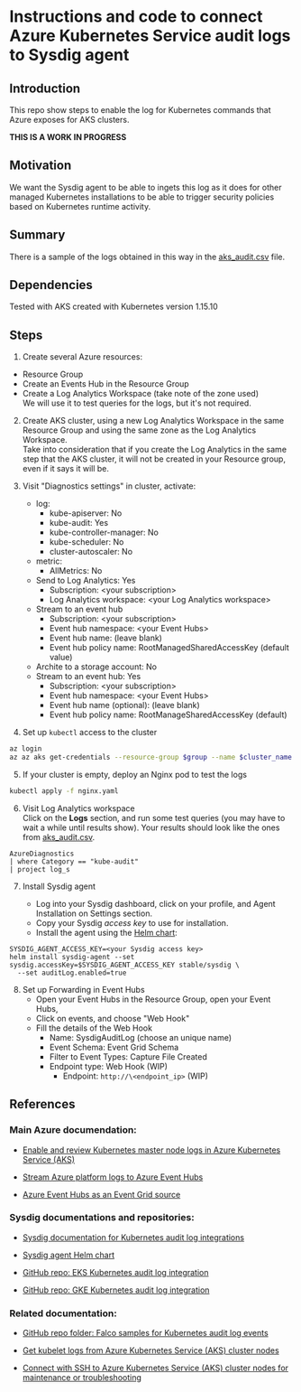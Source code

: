 # Instructions and code to connect Azure Kubernetes Service audit logs to Sysdig agent

## Introduction

This repo show steps to enable the log for Kubernetes commands that Azure exposes for AKS clusters.

**THIS IS A WORK IN PROGRESS**

## Motivation

We want the Sysdig agent to be able to ingets this log as it does for other managed Kubernetes installations to be able to trigger security policies based on Kubernetes runtime activity.

## Summary

There is a sample of the logs obtained in this way in the [aks_audit.csv](./aks_audit.csv) file.

## Dependencies

Tested with AKS created with Kubernetes version 1.15.10

## Steps

1. Create several Azure resources:
  * Resource Group
  * Create an Events Hub in the Resource Group
  * Create a Log Analytics Workspace (take note of the zone used)  
    We will use it to test queries for the logs, but it's not required. 

2. Create AKS cluster, using a new Log Analytics Workspace in the same Resource Group and using the same zone as the Log Analytics Workspace.  
Take into consideration that if you create the Log Analytics in the same step that the AKS cluster, it will not be created in your Resource group, even if it says it will be.

3. Visit "Diagnostics settings" in cluster, activate:
   * log:
       * kube-apiserver: No
       * kube-audit: Yes
       * kube-controller-manager: No
       * kube-scheduler: No
       * cluster-autoscaler: No
   * metric:
       * AllMetrics: No
   * Send to Log Analytics: Yes
       * Subscription: \<your subscription>
       * Log Analytics workspace: \<your Log Analytics workspace>
   * Stream to an event hub
       * Subscription: \<your subscription>
       * Event hub namespace: \<your Event Hubs>
       * Event hub name: (leave blank)
       * Event hub policy name: RootManagedSharedAccessKey (default value)
   * Archite to a storage account: No
   * Stream to an event hub: Yes
       * Subscription: \<your subscription>
       * Event hub namespace: \<your Event Hubs>
       * Event hub name (optional): (leave blank)
       * Event hub policy name: RootManageSharedAccessKey (default)

4. Set up `kubectl` access to the cluster

```bash
az login
az az aks get-credentials --resource-group $group --name $cluster_name
```

5. If your cluster is empty, deploy an Nginx pod to test the logs

```bash
kubectl apply -f nginx.yaml
```

6. Visit Log Analytics workspace  
   Click on the **Logs** section, and run some test queries (you may have to wait a while until results show).
   Your results should look like the ones from [aks_audit.csv](./aks_audit.csv).

```
AzureDiagnostics
| where Category == "kube-audit"
| project log_s
```

7. Install Sysdig agent

   * Log into your Sysdig dashboard, click on your profile, and Agent Installation on Settings section.
   * Copy your Sysdig _access key_ to use for installation.
   * Install the agent using the [Helm chart](https://github.com/helm/charts/blob/master/stable/sysdig/README.md):

```
SYSDIG_AGENT_ACCESS_KEY=<your Sysdig access key>
helm install sysdig-agent --set sysdig.accessKey=$SYSDIG_AGENT_ACCESS_KEY stable/sysdig \
  --set auditLog.enabled=true
```

8. Set up Forwarding in Event Hubs  
   * Open your Event Hubs in the Resource Group, open your Event Hubs, 
   * Click on events, and choose "Web Hook"
   * Fill the details of the Web Hook
     * Name: SysdigAuditLog (choose an unique name)
     * Event Schema: Event Grid Schema
     * Filter to Event Types: Capture File Created
     * Endpoint type: Web Hook (WIP)
       * Endpoint: `http://\<endpoint_ip>` (WIP)


## References

### Main Azure documendation:

* [Enable and review Kubernetes master node logs in Azure Kubernetes Service (AKS)](https://docs.microsoft.com/en-us/azure/aks/view-master-logs)

* [Stream Azure platform logs to Azure Event Hubs](https://docs.microsoft.com/en-us/azure/azure-monitor/platform/resource-logs-stream-event-hubs)

* [Azure Event Hubs as an Event Grid source](https://docs.microsoft.com/en-us/azure/event-grid/event-schema-event-hubs)


### Sysdig documentations and repositories:

* [Sysdig documentation for Kubernetes audit log integrations](https://docs.sysdig.com/en/kubernetes-audit-logging.html)

* [Sysdig agent Helm chart](https://github.com/helm/charts/blob/master/stable/sysdig/README.md)

* [GitHub repo: EKS Kubernetes audit log integration](https://github.com/sysdiglabs/ekscloudwatch)

* [GitHub repo: GKE Kubernetes audit log integration](https://github.com/sysdiglabs/stackdriver-webhook-bridge)

### Related documentation:

* [GitHub repo folder: Falco samples for Kubernetes audit log events](https://github.com/falcosecurity/falco/tree/master/test/trace_files/k8s_audit)

* [Get kubelet logs from Azure Kubernetes Service (AKS) cluster nodes](https://docs.microsoft.com/en-us/azure/aks/kubelet-logs)

* [Connect with SSH to Azure Kubernetes Service (AKS) cluster nodes for maintenance or troubleshooting](https://docs.microsoft.com/en-us/azure/aks/ssh)




